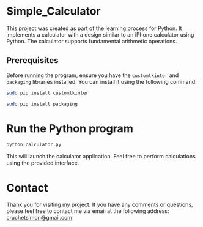 # Simple_Calculator

This project was created as part of the learning process for Python. It implements a calculator with a design similar to an iPhone calculator using Python. The calculator supports fundamental arithmetic operations.

## Prerequisites

Before running the program, ensure you have the `customtkinter` and `packaging` libraries installed. You can install it using the following command:

```bash
sudo pip install customtkinter
```

```bash
sudo pip install packaging
```

# Run the Python program

```bash
python calculator.py
```
This will launch the calculator application. Feel free to perform calculations using the provided interface.

# Contact
Thank you for visiting my project. If you have any comments or questions, please feel free to contact me via email at the following address: cruchetsimon@gmail.com
